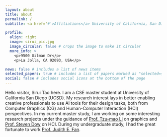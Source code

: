 ```yaml
---
layout: about
title: about
permalink: /
subtitle: <a href='#'>Affiliations</a> University of California, San Diego

profile:
  align: right
  image: sirui_pic.jpg
  image_circular: false # crops the image to make it circular
  more_info: >
    <p>9500 Gilman Dr</p>
    <p>La Jolla, CA 92093, USA</p>

news: false # includes a list of news items
selected_papers: true # includes a list of papers marked as "selected={true}"
social: false # includes social icons at the bottom of the page
---
```


Hello visitor, Sirui Tao here. I am a CSE master student at University of California San Diego (UCSD). My research interest lays in better enabling creative professionals to use AI tools for their design tasks, both from Computer Graphics (CG) and Human-Computer Interaction (HCI) perspectives. In my current master study, I am working on some interesting research projects under the guidance of [Prof. Tzu-mao Li](https://cseweb.ucsd.edu/~tzli/) on graphics and [Prof. Steven Dow](https://spdow.ucsd.edu/) on HCI. During my undergraduate study, I had the great fortunate to work [Prof. Judith E. Fan](https://profiles.stanford.edu/judith-fan).